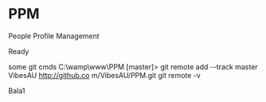 PPM
===

People Profile Management

Ready



some git cmds
C:\wamp\www\PPM [master]> git remote add --track master VibesAU http://github.co
m/VibesAU/PPM.git
git remote -v


Bala1
